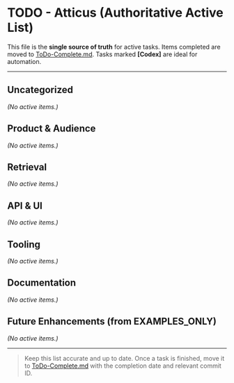 # TODO - Atticus (Authoritative Active List)

This file is the **single source of truth** for active tasks.
Items completed are moved to [ToDo-Complete.md](ToDo-Complete.md).
Tasks marked **[Codex]** are ideal for automation.

---
## Uncategorized

*(No active items.)*


## Product & Audience

*(No active items.)*

## Retrieval

*(No active items.)*

## API & UI

*(No active items.)*

## Tooling

*(No active items.)*

## Documentation

*(No active items.)*


## Future Enhancements (from EXAMPLES_ONLY)

*(No active items.)*

---

> Keep this list accurate and up to date. Once a task is finished, move it to [ToDo-Complete.md](ToDo-Complete.md) with the completion date and relevant commit ID.

